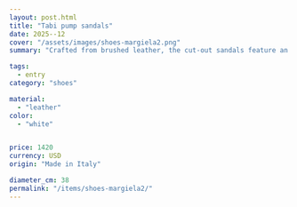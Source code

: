 ```yaml
---
layout: post.html
title: "Tabi pump sandals"
date: 2025--12
cover: "/assets/images/shoes-margiela2.png"
summary: "Crafted from brushed leather, the cut-out sandals feature an 8cm cylindrical heel, adjustable ankle strap and the Tabi split-toe shape, inspired by the traditional 15th century Japanese sock bearing the same name – launched for the Maison's debut collection in 1989."

tags:
  - entry
category: "shoes"

material:
  - "leather"
color:
  - "white"


price: 1420           
currency: USD  
origin: "Made in Italy"

diameter_cm: 38
permalink: "/items/shoes-margiela2/"
---
```


